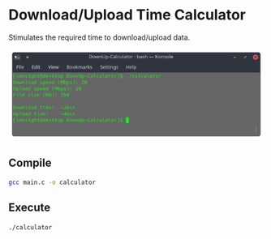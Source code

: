 # Download/Upload Time Calculator

Stimulates the required time to download/upload data.

![Screenshot](screenshot.png)

## Compile

```bash
gcc main.c -o calculator
```

## Execute

```bash
./calculator
```
